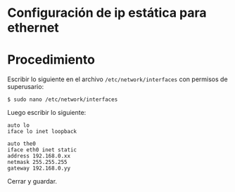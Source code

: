 Configuración de ip estática para ethernet
==========================================

# Procedimiento

Escribir lo siguiente en el archivo `/etc/network/interfaces` con permisos de superusario:

```
$ sudo nano /etc/network/interfaces
```

Luego escribir lo siguiente:

```
auto lo
iface lo inet loopback

auto the0
iface eth0 inet static
address 192.168.0.xx
netmask 255.255.255
gateway 192.168.0.yy

```

Cerrar y guardar.
